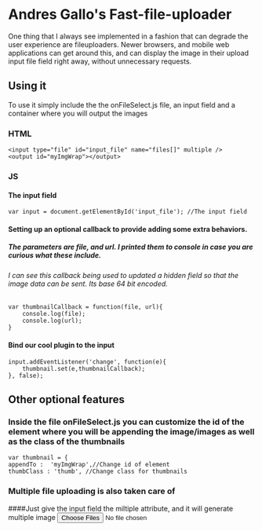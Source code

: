 Andres Gallo's Fast-file-uploader
==================================

One thing that I always see implemented in a fashion that can degrade the user experience are fileuploaders. Newer browsers, and mobile web applications can get around this, and can display the image in their upload input file field right away, without unnecessary requests.

Using it
--------

To use it simply include the the onFileSelect.js file, an input field and a container where you will output the images

### HTML
    <input type="file" id="input_file" name="files[]" multiple />
    <output id="myImgWrap"></output>

### JS
#### The input field
    var input = document.getElementById('input_file'); //The input field


#### Setting up an optional callback to provide adding some extra behaviors.  
##### The parameters are file, and url. I printed them to console in case you are curious what these include.  
###### I can see this callback being used to updated a hidden field so that the image data can be sent. Its base 64 bit encoded.
              
    var thumbnailCallback = function(file, url){
        console.log(file);
        console.log(url);
    }

#### Bind our cool plugin to the input               
    input.addEventListener('change', function(e){
        thumbnail.set(e,thumbnailCallback);
    }, false);


Other optional features
-----------------------

### Inside the file onFileSelect.js you can customize the id of the element where you will  be appending the image/images as well as the class of the thumbnails

    var thumbnail = {
	appendTo : 	'myImgWrap',//Change id of element
	thumbClass : 'thumb', //Change class for thumbnails

### Multiple file uploading is also taken care of
####Just give the input field the miltiple attribute, and it will generate multiple image
    <input type="file" id="input_file" name="files[]" multiple />